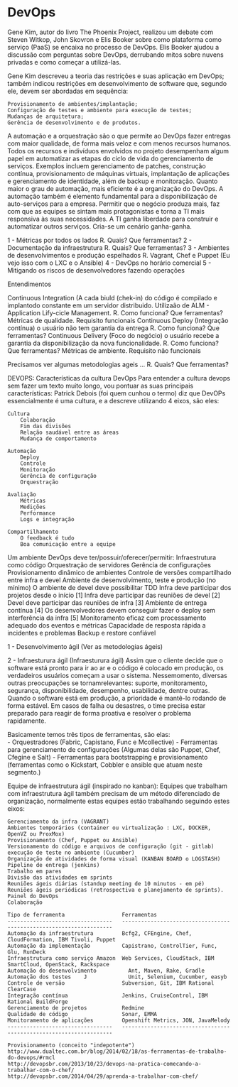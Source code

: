 DevOps
======
Gene Kim, autor do livro The Phoenix Project, realizou um debate com Steven Witkop, John Skovron e Elis Booker sobre 
como plataforma como serviço (PaaS) se encaixa no processo de DevOps. Elis Booker ajudou a discussão com perguntas 
sobre DevOps, derrubando mitos sobre nuvens privadas e como começar a utilizá-las.

Gene Kim descreveu a teoria das restrições e suas aplicação em DevOps; também indicou restrições em desenvolvimento de 
software que, segundo ele, devem ser abordadas em sequência:

    Provisionamento de ambientes/implantação;
    Configuração de testes e ambiente para execução de testes;
    Mudanças de arquitetura;
    Gerência de desenvolvimento e de produtos.


A automação e a orquestração são o que permite ao DevOps fazer entregas com maior qualidade, de forma mais veloz e com 
menos recursos humanos. Todos os recursos e indivíduos envolvidos no projeto desempenham algum papel em automatizar as 
etapas do ciclo de vida do gerenciamento de serviços. Exemplos incluem gerenciamento de patches, construção contínua, 
provisionamento de máquinas virtuais, implantação de aplicações e gerenciamento de identidade, além de backup e monitoração. Quanto maior o grau de automação, mais eficiente é a organização do DevOps. A automação também é elemento fundamental para a disponibilização de auto-serviços para a empresa. Permitir que o negócio produza mais, faz com que as equipes se sintam mais protagonistas e torna a TI mais responsiva às suas necessidades. A TI ganha liberdade para construir e automatizar outros serviços. Cria-se um cenário ganha-ganha.

1 - Métricas por todos os lados
  R. Quais? Que ferramentas? 
2 - Documentação da infraestrutura
  R. Quais? Que ferramentas? 
3 - Ambientes de desenvolvimentos e produção espelhados
  R. Vagrant, Chef e Puppet (Eu vejo isso com o LXC e o Ansible)
4 - DevOps no horário comercial
5 - Mitigando os riscos de desenvolvedores fazendo operações


Entendimentos 

Continuous Integration (A cada biuld (chek-in) do código é compilado e implantodo constante em um 
servidor distribuido. Utilizaão de ALM - Application Lify-cicle Management. 
R. Como funciona? Que ferramentas? Métricas de qualidade. Requisito funcionais
Continuous Deploy (Integração contínua) o usuário não tem garantia da entrega
R. Como funciona? Que ferramentas? 
Continuous Delivery (Foco do negócio) o usuário recebe a garantia da disponibilização da nova funcionalidade.
R. Como funciona? Que ferramentas? Métricas de ambiente. Requisito não funcionais

Precisamos ver algumas metodologias ageis ... 
R. Quais? Que ferramentas? 



DEVOPS:
Características da cultura DevOps
Para entender a cultura devops sem fazer um texto muito longo, vou pontuar as suas principais características:
Patrick Debois (foi quem cunhou o termo) diz que DevOPs essencialmente é uma cultura, e a descreve utilizando 4 eixos, 
são eles:

    Cultura
        Colaboração
        Fim das divisões
        Relação saudável entre as áreas
        Mudança de comportamento
        
    Automação
        Deploy
        Controle
        Monitoração
        Gerência de configuração
        Orquestração
        
    Avaliação
        Métricas
        Medições
        Performance
        Logs e integração
        
    Compartilhamento
        O feedback é tudo
        Boa comunicação entre a equipe
        
  Um ambiente DevOps deve ter/possuir/oferecer/permitir:
    Infraestrutura como código
    Orquestração de servidores
    Gerência de configurações
    Provisionamento dinâmico de ambientes
    Controle de versões compartilhado entre infra e devel
    Ambiente de desenvolvimento, teste e produção (no mínimo)
    O ambiente de devel deve possibilitar TDD
    Infra deve participar dos projetos desde o início [1]
    Infra deve participar das reuniões de devel [2]
    Devel deve participar das reuniões de infra [3]
    Ambiente de entrega contínua [4]
    Os desenvolvedores devem conseguir fazer o deploy sem interferência da infra [5]
    Monitoramento eficaz com processamento adequado dos eventos e métricas
    Capacidade de resposta rápida a incidentes e problemas
    Backup e restore confiável


1 - Desenvolvimento ágil (Ver as metodologias ágeis)

2 - Infraesturura ágil (Infraesturura ágil)
    Assim que o cliente decide que o software está pronto para ir ao ar e o código é colocado em produção, os verdadeiros usuários começam a usar o sistema. Nessemomento, diversas outras preocupações se tornamrelevantes:
suporte, monitoramento, segurança, disponibilidade, desempenho, usabilidade, dentre outras. Quando o software está em produção, a prioridade é mantê-lo rodando de forma estável. Em casos de falha ou desastres, o time precisa estar preparado para reagir de forma proativa e resolver o problema rapidamente.

  Basicamente temos três tipos de ferramentas, são elas:  
    - Orquestradores (Fabric, Capistano, Func e Mcollective)
    - Ferramentas para gerenciamento de configurações (Algumas delas são Puppet, Chef, Cfegine e Salt)
    - Ferramentas para bootstrapping e provisionamento (ferramentas como o Kickstart, Cobbler e ansible que atuam neste segmento.)

  Equipe de infraestrutura ágil (inspirado no kanban):
  Equipes que trabalham com infraestrutura ágil também precisam de um método diferenciado de organização, normalmente 
  estas equipes estão trabalhando seguindo estes eixos:

    Gerenciamento da infra (VAGRANT)
    Ambientes temporários (container ou virtualização : LXC, DOCKER, OpenVZ ou ProxMox)
    Provisionamento (Chef, Puppet ou Ansible)
    Versionamento do código e arquivos de configuração (git - gitlab)
    execução de teste no ambiente (Cucumber)
    Organização de atividades de forma visual (KANBAN BOARD o LOGSTASH)
    Pipeline de entrega (jenkins)
    Trabalho em pares
    Divisão das atividades em sprints
    Reuniões ágeis diárias (standup meeting de 10 minutos - em pé)
    Reuniões ágeis periódicas (retrospectiva e planejamento de sprints).
    Painel do DevOps
    Colaboração
    
    Tipo de ferramenta	                Ferramentas
    ---------------------------------   -------------------------------------------------------------------
    Automação da infraestrutura	        Bcfg2, CFEngine, Chef, CloudFormation, IBM Tivoli, Puppet
    Automação da implementação	        Capistrano, ControlTier, Func, Glu, RunDeck
    Infraestrutura como serviço	Amazon  Web Services, CloudStack, IBM SmartCloud, OpenStack, Rackspace
    Automação do desenvolvimento	      Ant, Maven, Rake, Gradle
    Automação dos testes	J             Unit, Selenium, Cucumber, easyb
    Controle de versão	                Subversion, Git, IBM Rational ClearCase
    Integração contínua	                Jenkins, CruiseControl, IBM Rational BuildForge 
    Gerenciamento de projetos           Redmine
    Qualidade de código                 Sonar, EMMA
    Monitoramento de aplicações         Openshift Metrics, JON, JavaMelody
    ---------------------------------   -------------------------------------------------------------------
    
    Provisionamento (conceito "indepotente")
    http://www.dualtec.com.br/blog/2014/02/18/as-ferramentas-de-trabalho-do-devops/#rmcl
    http://devopsbr.com/2013/10/23/devops-na-pratica-comecando-a-trabalhar-com-o-chef/
    http://devopsbr.com/2014/04/29/aprenda-a-trabalhar-com-chef/
  
